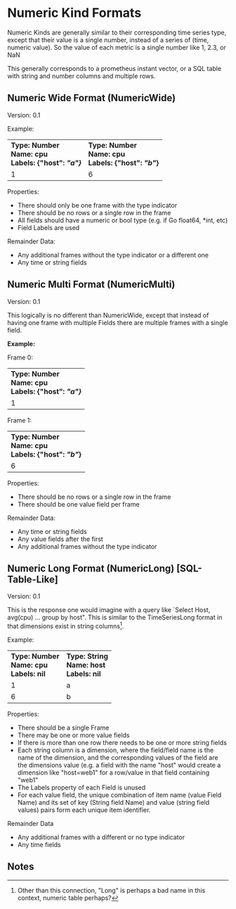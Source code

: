 # Numeric Kind Formats

Numeric Kinds are generally similar to their corresponding time series type, except that their value is a single number, instead of a series of (time, numeric value). So the value of each metric is a single number like 1, 2.3, or NaN

This generally corresponds to a prometheus instant vector, or a SQL table with string and number columns and multiple rows.

## Numeric Wide Format (NumericWide)

Version: 0.1

Example:

<table>
  <tr>
   <td>
      <strong>Type: Number</strong><br/>
      <strong>Name: cpu</strong><br/>
      <strong>Labels: &#123;"host":<em> "a"&#125;</em></strong>
   </td>
   <td>
      <strong>Type: Number</strong><br/>
      <strong>Name: cpu</strong><br/>
      <strong>Labels: &#123;"host":<em> "b"</em>&#125;</strong>
   </td>
  </tr>
  <tr>
      <td>1</td>
      <td>6</td>
  </tr>
</table>

Properties:

- There should only be one frame with the type indicator
- There should be no rows or a single row in the frame
- All fields should have a numeric or bool type (e.g. if Go float64, \*int, etc)
- Field Labels are used

Remainder Data:

- Any additional frames without the type indicator or a different one
- Any time or string fields

## Numeric Multi Format (NumericMulti)

Version: 0.1

This logically is no different than NumericWide, except that instead of having one frame with multiple Fields there are multiple frames with a single field.

**Example:**

Frame 0:

<table>
  <tr>
   <td>
      <strong>Type: Number</strong><br/>
      <strong>Name: cpu</strong><br/>
      <strong>Labels: &#123;"host":<em> "a"&#125;</em></strong>
   </td>
  </tr>
  <tr>
      <td>1</td>
  </tr>
</table>

Frame 1:

<table>
  <tr>
   <td>
      <strong>Type: Number</strong><br/>
      <strong>Name: cpu</strong><br/>
      <strong>Labels: &#123;"host":<em> "b"</em>&#125;</strong>
   </td>
  </tr>
  <tr>
      <td>6</td>
  </tr>
</table>

Properties:

- There should be no rows or a single row in the frame
- There should be one value field per frame

Remainder Data:

- Any time or string fields
- Any value fields after the first
- Any additional frames without the type indicator

## Numeric Long Format (NumericLong) [SQL-Table-Like]

Version: 0.1

This is the response one would imagine with a query like `Select Host, avg(cpu) … group by host". This is similar to the TimeSeriesLong format in that dimensions exist in string columns[^9].

Example:

<table>
  <tr>
   <td>
      <strong>Type: Number</strong><br/>
      <strong>Name: cpu</strong><br/>
      <strong>Labels: nil</strong>
   </td>
   <td>
      <strong>Type: String</strong><br/>
      <strong>Name: host</strong><br/>
      <strong>Labels: nil</strong>
   </td>
  </tr>
  <tr>
      <td>1</td>
      <td>a</td>
  </tr>
  <tr>
      <td>6</td>
      <td>b</td>
  </tr>
</table>

Properties:

- There should be a single Frame
- There may be one or more value fields
- If there is more than one row there needs to be one or more string fields
- Each string column is a dimension, where the field/field name is the name of the dimension, and the corresponding values of the field are the dimensions value (e.g. a field with the name "host" would create a dimension like "host=web1" for a row/value in that field containing "web1"
- The Labels property of each Field is unused
- For each value field, the unique combination of item name (value Field Name) and its set of key (String field Name) and value (string field values) pairs form each unique item identifier.

Remainder Data

- Any additional frames with a different or no type indicator
- Any time fields

<!-- Footnotes themselves at the bottom. -->

## Notes

[^9]: Other than this connection, "Long" is perhaps a bad name in this context, numeric table perhaps?
